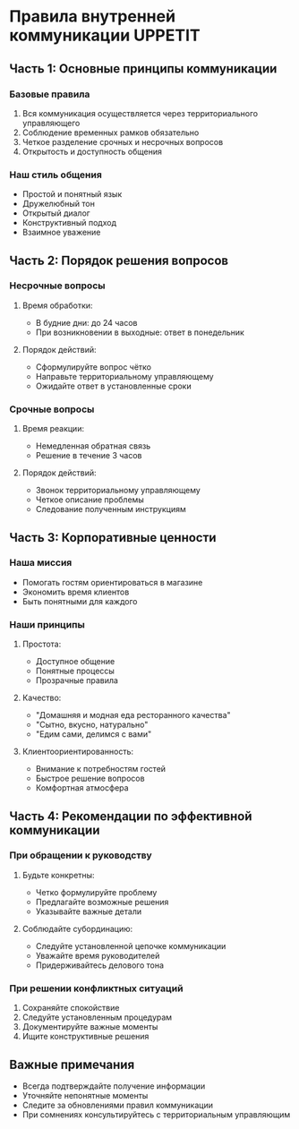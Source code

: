 # Правила внутренней коммуникации UPPETIT

## Часть 1: Основные принципы коммуникации

### Базовые правила
1. Вся коммуникация осуществляется через территориального управляющего
2. Соблюдение временных рамков обязательно
3. Четкое разделение срочных и несрочных вопросов
4. Открытость и доступность общения

### Наш стиль общения
- Простой и понятный язык
- Дружелюбный тон
- Открытый диалог
- Конструктивный подход
- Взаимное уважение

## Часть 2: Порядок решения вопросов

### Несрочные вопросы
1. Время обработки:
   - В будние дни: до 24 часов
   - При возникновении в выходные: ответ в понедельник

2. Порядок действий:
   - Сформулируйте вопрос чётко
   - Направьте территориальному управляющему
   - Ожидайте ответ в установленные сроки

### Срочные вопросы
1. Время реакции:
   - Немедленная обратная связь
   - Решение в течение 3 часов

2. Порядок действий:
   - Звонок территориальному управляющему
   - Четкое описание проблемы
   - Следование полученным инструкциям

## Часть 3: Корпоративные ценности

### Наша миссия
- Помогать гостям ориентироваться в магазине
- Экономить время клиентов
- Быть понятными для каждого

### Наши принципы
1. Простота:
   - Доступное общение
   - Понятные процессы
   - Прозрачные правила

2. Качество:
   - "Домашняя и модная еда ресторанного качества"
   - "Сытно, вкусно, натурально"
   - "Едим сами, делимся с вами"

3. Клиентоориентированность:
   - Внимание к потребностям гостей
   - Быстрое решение вопросов
   - Комфортная атмосфера

## Часть 4: Рекомендации по эффективной коммуникации

### При обращении к руководству
1. Будьте конкретны:
   - Четко формулируйте проблему
   - Предлагайте возможные решения
   - Указывайте важные детали

2. Соблюдайте субординацию:
   - Следуйте установленной цепочке коммуникации
   - Уважайте время руководителей
   - Придерживайтесь делового тона

### При решении конфликтных ситуаций
1. Сохраняйте спокойствие
2. Следуйте установленным процедурам
3. Документируйте важные моменты
4. Ищите конструктивные решения

## Важные примечания
- Всегда подтверждайте получение информации
- Уточняйте непонятные моменты
- Следите за обновлениями правил коммуникации
- При сомнениях консультируйтесь с территориальным управляющим
